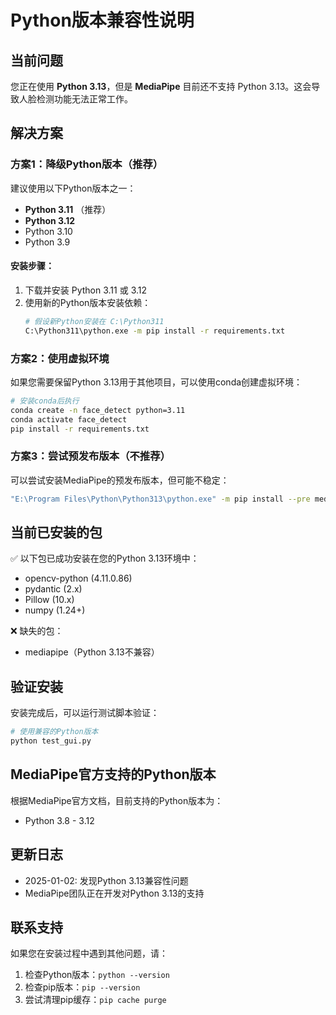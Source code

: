 # Python版本兼容性说明

## 当前问题

您正在使用 **Python 3.13**，但是 **MediaPipe** 目前还不支持 Python 3.13。这会导致人脸检测功能无法正常工作。

## 解决方案

### 方案1：降级Python版本（推荐）

建议使用以下Python版本之一：
- **Python 3.11** （推荐）
- **Python 3.12**
- Python 3.10
- Python 3.9

#### 安装步骤：
1. 下载并安装 Python 3.11 或 3.12
2. 使用新的Python版本安装依赖：
   ```bash
   # 假设新Python安装在 C:\Python311
   C:\Python311\python.exe -m pip install -r requirements.txt
   ```

### 方案2：使用虚拟环境

如果您需要保留Python 3.13用于其他项目，可以使用conda创建虚拟环境：

```bash
# 安装conda后执行
conda create -n face_detect python=3.11
conda activate face_detect
pip install -r requirements.txt
```

### 方案3：尝试预发布版本（不推荐）

可以尝试安装MediaPipe的预发布版本，但可能不稳定：

```bash
"E:\Program Files\Python\Python313\python.exe" -m pip install --pre mediapipe
```

## 当前已安装的包

✅ 以下包已成功安装在您的Python 3.13环境中：
- opencv-python (4.11.0.86)
- pydantic (2.x)
- Pillow (10.x)
- numpy (1.24+)

❌ 缺失的包：
- mediapipe（Python 3.13不兼容）

## 验证安装

安装完成后，可以运行测试脚本验证：

```bash
# 使用兼容的Python版本
python test_gui.py
```

## MediaPipe官方支持的Python版本

根据MediaPipe官方文档，目前支持的Python版本为：
- Python 3.8 - 3.12

## 更新日志

- 2025-01-02: 发现Python 3.13兼容性问题
- MediaPipe团队正在开发对Python 3.13的支持

## 联系支持

如果您在安装过程中遇到其他问题，请：
1. 检查Python版本：`python --version`
2. 检查pip版本：`pip --version`
3. 尝试清理pip缓存：`pip cache purge`